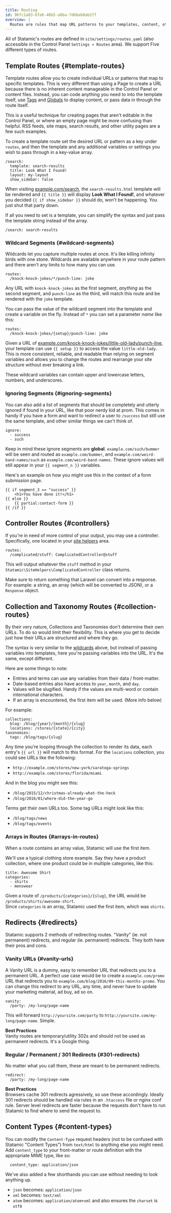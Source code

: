 ```yaml
---
title: Routing
id: 96fc1a83-6fe6-48b5-a8ba-7d66ab0ab2ff
overview: |
  Routes are rules that map URL patterns to your templates, content, other URLs, or other parts of the application.
---
```


All of Statamic's routes are defined in `site/settings/routes.yaml` (also accessible in the Control Panel `Settings » Routes` area). We support Five different types of routes.

## Template Routes {#template-routes}

Template routes allow you to create individual URLs or patterns that map to specific templates. This is very different than using a Page to create a URL because there is no inherent content manageable in the Control Panel or content files. Instead, you can code anything you need to into the template itself, use [Tags](/tags) and [Globals](/content-types/#globals) to display content, or pass data in through the route itself.

This is a useful technique for creating pages that aren't editable in the Control Panel, or where an empty page might be more confusing than helpful. RSS feeds, site maps, search results, and other utility pages are a few such examples.

To create a template route set the desired URL or pattern as a key under `routes`, and then the template and any additional variables or settings you wish to pass through in a key-value array.

``` .language-yaml
/search:
  template: search-results
  title: Look What I Found!
  layout: my-layout
  show_sidebar: false
```

When visiting [example.com/search](), the `search-results.html` template will be rendered and  `{{ title }}` will display **Look What I Found!**, and whatever you decided `{{ if show_sidebar }}` should do, won't be happening. You just shut that party down.

If all you need to set is a template, you can simplify the syntax and just pass the template string instead of the array.

``` .language-yaml
/search: search-results
```

### Wildcard Segments {#wildcard-segments}

Wildcards let you capture multiple routes at once. It's like killing infinity birds with one stone. Wildcards are available anywhere in your route pattern and there aren't any limits to how many you can use.

``` .language-yaml
routes:
  /knock-knock-jokes/*/punch-line: joke
```

Any URL with `knock-knock-jokes` as the first segment, _anything_ as the second segment, and `punch-line` as the third, will match this route and be rendered with the `joke` template.

You can pass the value of the wildcard segment into the template and create a variable on the fly. Instead of `*` you can set a parameter _name_ like this:

``` .language-yaml
routes:
  /knock-knock-jokes/{setup}/punch-line: joke
```

Given a URL of [example.com/knock-knock-jokes/little-old-lady/punch-line](), your template can use `{{ setup }}` to access the value `little-old-lady`. This is more consistent, reliable, and readable than relying on segment variables and allows you to change the routes and rearrange your site structure without ever breaking a link.

These wildcard variables can contain upper and lowercase letters, numbers, and underscores.

### Ignoring Segments {#ignoring-segments}

You can also add a list of segments that should be completely and utterly ignored if found in your URL, like that poor nerdy kid at prom. This comes in handy if you have a form and want to redirect a user to `/success` but still use the same template, and other similar things we can't think of.

``` .language-yaml
ignore:
  - success
  - such
```

Keep in mind these ignore segments are **global**. `example.com/such/bummer` will be seen and routed as `example.com/bummer`, and `example.com/weird-band-names/such` as `example.com/weird-band-names`. These ignore values will still appear in your `{{ segment_n }}` variables.

Here's an example on how you might use this in the context of a form submission page.

```
{{ if segment_3 == "success" }}
    <h1>You have done it!</h1>
{{ else }}
    {{ partial:contact-form }}
{{ /if }}
```


## Controller Routes {#controllers}

If you're in need of more control of your output, you may use a controller. Specifically, one located in your [site helpers](/addons/site-helpers) area.

``` .lang-yaml
routes:
  /complicated/stuff: ComplicatedController@stuff
```

This will output whatever the `stuff` method in your `Statamic\SiteHelpers\ComplicatedController` class returns.

Make sure to return something that Laravel can convert into a response.  
For example: a string, an array (which will be converted to JSON), or a `Response` object.


## Collection and Taxonomy Routes {#collection-routes}

By their very nature, Collections and Taxonomies don't determine their own URLs. To do so would limit their flexibility. This is where you get to decide just how their URLs are structured and where they go.

The syntax is very similar to the [wildcards](#wildcard-segments) above, but instead of passing variables into templates, here you're passing variables into the URL. It's the same, except different.

Here are some things to note:

- Entries and terms can use any variables from their data / front-matter.
- Date-based entries also have access to `year`, `month`, and `day`.
- Values will be slugified. Handy if the values are multi-word or contain international characters.
- If an array is encountered, the first item will be used. (More info below)

For example:

``` .language-yaml
collections:
  blog: /blog/{year}/{month}/{slug}
  locations: /stores/{state}/{city}
taxonomies:
  tags: /blog/tags/{slug}
```

Any time you're looping through the collection to render its data, each entry's `{{ url }}` will match to this format. For the `locations` collection, you could see URLs like the following:

- `http://example.com/stores/new-york/saratoga-springs`
- `http://example.com/stores/florida/miami`

And in the blog you might see this:

- `/blog/2015/12/christmas-already-what-the-heck`
- `/blog/2016/01/where-did-the-year-go`

Terms get their own URLs too. Some tag URLs might look like this:

- `/blog/tags/news`
- `/blog/tags/events`

### Arrays in Routes {#arrays-in-routes}

When a route contains an array value, Statamic will use the first item.  

We'll use a typical clothing store example. Say they have a product collection, where one product could be 
in multiple categories, like this:

``` .language-yaml
title: Awesome Shirt
categories:
  - shirts
  - menswear
```

Given a route of `/products/{categories}/{slug}`, the URL would be `/products/shirts/awesome-shirt`.  
Since `categories` is an array, Statamic used the first item, which was `shirts`.


## Redirects {#redirects}

Statamic supports 2 methods of redirecting routes. "Vanity" (ie. not permanent) redirects, and regular (ie. permanent) redirects. They both have their pros and cons.

### Vanity URLs {#vanity-urls}

A Vanity URL is a dummy, easy to remember URL that redirects you to a permanent URL. A perfect use case would be to create a `example.com/promo` URL that redirects you to `example.com/blog/2016/09-this-months-promo`. You can change this redirect to any URL, any time, and never have to update your marketing material, ad buy, ad so on.

``` .language-yaml
vanity:
  /party: /my-long/page-name
```

This will forward `http://yoursite.com/party` to `http://yoursite.com/my-long/page-name`. Simple.

**Best Practices**  
Vanity routes are temporary/utility 302s and should not be used as permanent redirects. It's a Google thing.

### Regular / Permanent / 301 Redirects {#301-redirects}

No matter what you call them, these are meant to be permanent redirects.

``` .language-yaml
redirect:
  /party: /my-long/page-name
```

**Best Practices**  
Browsers cache 301 redirects agressively, so use these accordingly. Ideally 301 redirects should be handled via rules in an `.htaccess` file or nginx conf rule. Server level redirects are faster because the requests don't have to run Statamic to find where to send the request to.


## Content Types {#content-types}

You can modify the `Content-Type` request headers (not to be confused with Statamic "Content Types") from `text/html` to anything else you might need. Add `content_type` to your front-matter or route definition with the appropriate MIME type, like so:

``` .language-yaml
  content_type: application/json
```

We've also added a few shorthands you can use without needing to look anything up.

- `json` becomes: `application/json`
- `xml` becomes: `text/xml`
- `atom` becomes: `application/atom+xml` and also ensures the `charset` is `utf8`
